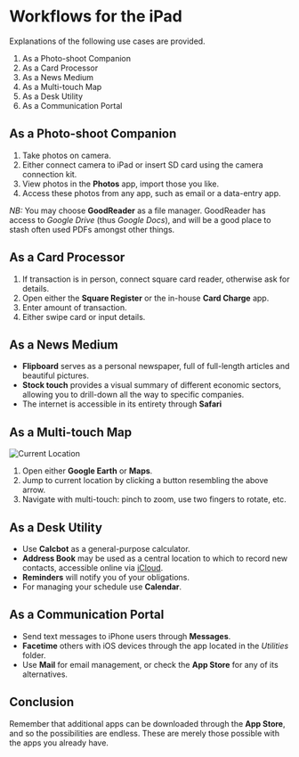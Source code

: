 Workflows for the iPad
======================
Explanations of the following use cases are provided.

1. As a Photo-shoot Companion
2. As a Card Processor
3. As a News Medium
4. As a Multi-touch Map
5. As a Desk Utility
6. As a Communication Portal


As a Photo-shoot Companion
--------------------------
1. Take photos on camera.
2. Either connect camera to iPad or insert SD card using the camera connection kit.
3. View photos in the __Photos__ app, import those you like.
4. Access these photos from any app, such as email or a data-entry app.

*NB:* You may choose __GoodReader__ as a file manager. GoodReader has access to *Google Drive* (thus *Google Docs*), and will be a good place to stash often used PDFs amongst other things.

As a Card Processor
-------------------
1. If transaction is in person, connect square card reader, otherwise ask for details.
2. Open either the __Square Register__ or the in-house __Card Charge__ app.
3. Enter amount of transaction.
4. Either swipe card or input details.

As a News Medium
----------------
- __Flipboard__ serves as a personal newspaper, full of full-length articles and beautiful pictures.
- __Stock touch__ provides a visual summary of different economic sectors, allowing you to drill-down all the way to specific companies.
- The internet is accessible in its entirety through __Safari__

As a Multi-touch Map
--------------------
![Current Location](http://f.cl.ly/items/2h0v1X1Z2p1R280o072p/specs_location.jpg)

1. Open either __Google Earth__ or __Maps__.
2. Jump to current location by clicking a button resembling the above arrow.
3. Navigate with multi-touch: pinch to zoom, use two fingers to rotate, etc.

As a Desk Utility
-----------------
- Use __Calcbot__ as a general-purpose calculator.
- __Address Book__ may be used as a central location to which to record new contacts, accessible online via [iCloud](http://icloud.com).
- __Reminders__ will notify you of your obligations.
- For managing your schedule use __Calendar__.

As a Communication Portal
-------------------------
- Send text messages to iPhone users through __Messages__.
- __Facetime__ others with iOS devices through the app located in the *Utilities* folder.
- Use __Mail__ for email management, or check the __App Store__ for any of its alternatives.

Conclusion
----------
Remember that additional apps can be downloaded through the __App Store__, and so the possibilities are endless. These are merely those possible with the apps you already have.